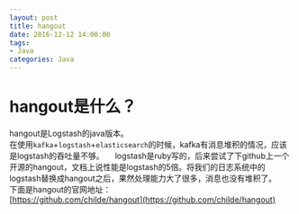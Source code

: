 ```yaml
---
layout: post
title: hangout
date: 2016-12-12 14:00:00
tags:
- Java
categories: Java
---
```


# hangout是什么？
hangout是Logstash的java版本。    
在使用`kafka`+`logstash`+`elasticsearch`的时候，kafka有消息堆积的情况，应该是logstash的吞吐量不够。    
logstash是ruby写的，后来尝试了下github上一个开源的hangout，文档上说性能是logstash的5倍。将我们的日志系统中的logstash替换成hangout之后，果然处理能力大了很多，消息也没有堆积了。    
下面是hangout的官网地址：    
[https://github.com/childe/hangout](https://github.com/childe/hangout)
